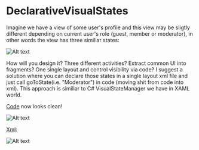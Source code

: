 DeclarativeVisualStates
=======================

Imagine we have a view of some user's profile and this view may be sligtly different depending on current user's role (guest, member or moderator), in other words the view has three similiar states:

![Alt text](http://habrastorage.org/files/c1b/99f/e6c/c1b99fe6c83244768637b0323c5b252b.png)

How will you design it? Three different activities? Extract common UI into fragments? One single layout and control visibility via code? I suggest a solution where you can declare those states in a single layout xml file and just call goToState(i.e. "Moderator") in code (moving shit from code into xml). This approach is similiar to C# VisualStateManager we have in XAML world.

[Code](https://github.com/EgorBo/DeclarativeVisualStates/blob/master/app/src/main/java/com/eb/vsm/app/MainActivity.java) now looks clean!

![Alt text](http://habrastorage.org/files/882/d0a/dc1/882d0adc184f4d45997476d1c22650ca.png)

[Xml](https://github.com/EgorBo/DeclarativeVisualStates/blob/master/app/src/main/res/layout/activity_main.xml):

![Alt text](http://habrastorage.org/files/1a3/e9a/ab0/1a3e9aab0f804e03bfe6e8186dd3e7e5.png)
